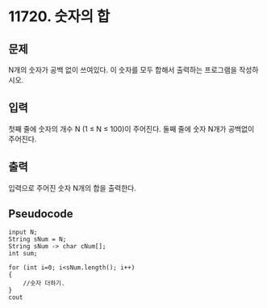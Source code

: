 # 11720. 숫자의 합
## 문제
N개의 숫자가 공백 없이 쓰여있다. 이 숫자를 모두 합해서 출력하는 프로그램을 작성하시오.

## 입력
첫째 줄에 숫자의 개수 N (1 ≤ N ≤ 100)이 주어진다. 둘째 줄에 숫자 N개가 공백없이 주어진다.

## 출력
입력으로 주어진 숫자 N개의 합을 출력한다.

## Pseudocode
```
input N;
String sNum = N;
String sNum -> char cNum[];
int sum;

for (int i=0; i<sNum.length(); i++)
{
	//숫자 더하기.
}
cout
```